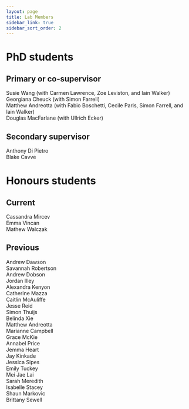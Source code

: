 ```yaml
---
layout: page
title: Lab Members
sidebar_link: true
sidebar_sort_order: 2
---
```


<!-- Global site tag (gtag.js) - Google Analytics -->
<script async src="https://www.googletagmanager.com/gtag/js?id=UA-127807240-1"></script>
<script>
  window.dataLayer = window.dataLayer || [];
  function gtag(){dataLayer.push(arguments);}
  gtag('js', new Date());

  gtag('config', 'UA-127807240-1');
</script>

# PhD students

## Primary or co-supervisor
Susie Wang (with Carmen Lawrence, Zoe Leviston, and Iain Walker) <br>
Georgiana Cheuck (with Simon Farrell) <br>
Matthew Andreotta (with Fabio Boschetti, Cecile Paris, Simon Farrell, and Iain Walker) <br>
Douglas MacFarlane (with Ullrich Ecker)

## Secondary supervisor
Anthony Di Pietro <br>
Blake Cavve 

# Honours students

## Current
Cassandra Mircev <br>
Emma Vincan <br>
Mathew Walczak

## Previous
Andrew Dawson <br>
Savannah Robertson <br>
Andrew Dobson <br>
Jordan Illey <br>
Alexandra Kenyon <br>
Catherine Mazza <br>
Caitlin McAuliffe <br>
Jesse Reid <br>
Simon Thuijs <br>
Belinda Xie <br>
Matthew Andreotta <br>
Marianne Campbell <br>
Grace McKie <br>
Annabel Price <br>
Jemma Heart <br>
Jay Kinkade <br>
Jessica Sipes <br>
Emily Tuckey <br>
Mei Jae Lai <br>
Sarah Meredith <br>
Isabelle Stacey <br>
Shaun Markovic <br>
Brittany Sewell <br>